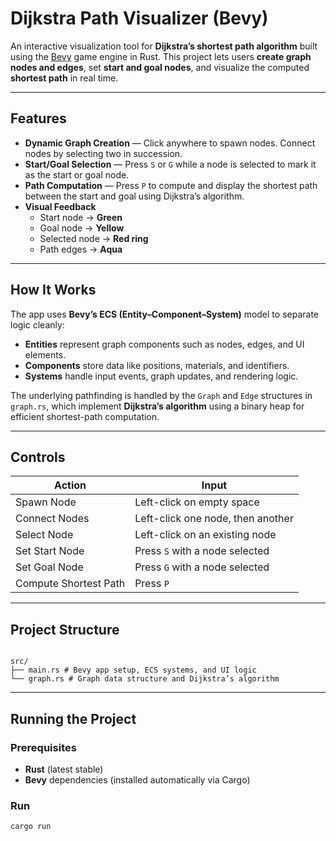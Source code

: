 # Dijkstra Path Visualizer (Bevy)

An interactive visualization tool for **Dijkstra’s shortest path algorithm** built using the [Bevy](https://bevyengine.org) game engine in Rust.
This project lets users **create graph nodes and edges**, set **start and goal nodes**, and visualize the computed **shortest path** in real time.

---

## Features

- **Dynamic Graph Creation** — Click anywhere to spawn nodes. Connect nodes by selecting two in succession.
- **Start/Goal Selection** — Press `S` or `G` while a node is selected to mark it as the start or goal node.
- **Path Computation** — Press `P` to compute and display the shortest path between the start and goal using Dijkstra’s algorithm.
- **Visual Feedback**
    - Start node → **Green**
    - Goal node → **Yellow**
    - Selected node → **Red ring**
    - Path edges → **Aqua**

---

## How It Works

The app uses **Bevy’s ECS (Entity–Component–System)** model to separate logic cleanly:

- **Entities** represent graph components such as nodes, edges, and UI elements.
- **Components** store data like positions, materials, and identifiers.
- **Systems** handle input events, graph updates, and rendering logic.

The underlying pathfinding is handled by the `Graph` and `Edge` structures in `graph.rs`, which implement **Dijkstra’s algorithm** using a binary heap for efficient shortest-path computation.

---

## Controls

| Action                | Input                             |
| --------------------- | --------------------------------- |
| Spawn Node            | Left-click on empty space         |
| Connect Nodes         | Left-click one node, then another |
| Select Node           | Left-click on an existing node    |
| Set Start Node        | Press `S` with a node selected    |
| Set Goal Node         | Press `G` with a node selected    |
| Compute Shortest Path | Press `P`                         |

---

## Project Structure
```

src/
├── main.rs # Bevy app setup, ECS systems, and UI logic
└── graph.rs # Graph data structure and Dijkstra’s algorithm

````

---

## Running the Project

### Prerequisites
- **Rust** (latest stable)
- **Bevy** dependencies (installed automatically via Cargo)

### Run
```bash
cargo run
````
